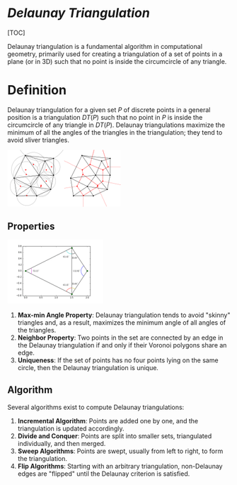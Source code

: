 # $Delaunay\ Triangulation$

[TOC]

Delaunay triangulation is a fundamental algorithm in computational geometry, primarily used for creating a triangulation of a set of points in a plane (or in 3D) such that no point is inside the circumcircle of any triangle.

# Definition

Delaunay triangulation for a given set $P$ of discrete points in a general position is a triangulation $DT(P)$ such that no point in $P$ is inside the circumcircle of any triangle in $DT(P)$. Delaunay triangulations maximize the minimum of all the angles of the triangles in the triangulation; they tend to avoid sliver triangles.

<img src="./assets/512px-Delaunay_circumcircles_centers.svg.png" alt="File:Delaunay circumcircles centers.svg" style="zoom:25%;" /><img src="./assets/512px-Delaunay_Voronoi.svg.png" alt="File:Delaunay Voronoi.svg" style="zoom:25%;" />

## Properties

<img src="./assets/Delaunay_triangulation_does_not_minimize_edge_length.gif" alt="File:Delaunay triangulation does not minimize edge length.gif" style="zoom: 50%;" />

1. **Max-min Angle Property**: Delaunay triangulation tends to avoid "skinny" triangles and, as a result, maximizes the minimum angle of all angles of the triangles.
2. **Neighbor Property**: Two points in the set are connected by an edge in the Delaunay triangulation if and only if their Voronoi polygons share an edge.
3. **Uniqueness**: If the set of points has no four points lying on the same circle, then the Delaunay triangulation is unique.

## Algorithm

Several algorithms exist to compute Delaunay triangulations:

1. **Incremental Algorithm**: Points are added one by one, and the triangulation is updated accordingly.
2. **Divide and Conquer**: Points are split into smaller sets, triangulated individually, and then merged.
3. **Sweep Algorithms**: Points are swept, usually from left to right, to form the triangulation.
4. **Flip Algorithms**: Starting with an arbitrary triangulation, non-Delaunay edges are "flipped" until the Delaunay criterion is satisfied.

